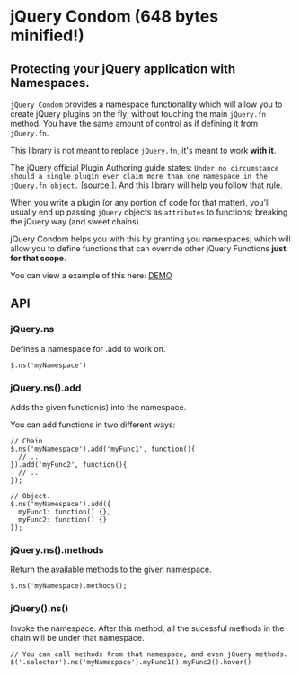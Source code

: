 # jQuery Condom (648 bytes minified!)
## Protecting your jQuery application with Namespaces.

`jQuery Condom` provides a namespace functionality which will allow you to create jQuery plugins on the fly; without touching the main `jQuery.fn` method. You have the same amount of control as if defining it from `jQuery.fn`.

This library is not meant to replace `jQuery.fn`, it's meant to work **with it**. 

The jQuery official Plugin Authoring guide states: `Under no circumstance should a single plugin ever claim more than one namespace in the jQuery.fn object.` [[source](http://docs.jquery.com/Plugins/Authoring#Plugin_Methods).]. And this library will help you follow that rule.

When you write a plugin (or any portion of code for that matter), you'll usually end up passing `jQuery` objects as `attributes` to functions; breaking the jQuery way (and sweet chains).

jQuery Condom helps you with this by granting you namespaces; which will allow you to define functions that can override other jQuery Functions **just for that scope**.

You can view a example of this here: [DEMO](http://jsfiddle.net/kuroir/PDNb9/9/)

## API

### jQuery.ns
Defines a namespace for .add to work on.

    $.ns('myNamespace')

### jQuery.ns().add
Adds the given function(s) into the namespace.

You can add functions in two different ways:

    // Chain
    $.ns('myNamespace').add('myFunc1', function(){
      // ..
    }).add('myFunc2', function(){
      // ..
    });
    
    // Object.
    $.ns('myNamespace').add({
      myFunc1: function() {},
      myFunc2: function() {}
    });

### jQuery.ns().methods
Return the available methods to the given namespace.

    $.ns('myNamespace).methods();
    
### jQuery().ns()
Invoke the namespace. After this method, all the sucessful methods in the chain will be under that namespace.

    // You can call methods from that namespace, and even jQuery methods.
    $('.selector').ns('myNamespace').myFunc1().myFunc2().hover()
